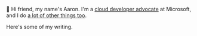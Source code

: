 🧰 Hi friend, my name's Aaron. I'm a [cloud developer advocate](https://developer.microsoft.com/en-us/advocates/aaron-schlesinger) at Microsoft, and I do [a lot of other things too](https://arschles.com/about).

Here's some of my writing.